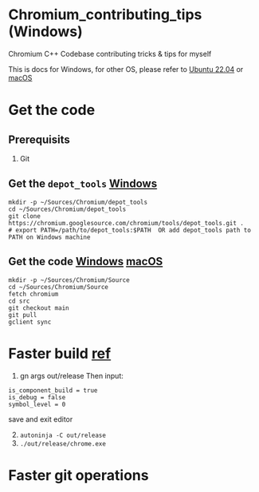 # Chromium_contributing_tips (Windows)
Chromium C++ Codebase contributing tricks &amp; tips for myself

This is docs for Windows, for other OS, please refer to [Ubuntu 22.04](README.md) or [macOS](macOS.md)


# Get the code
## Prerequisits
1. Git

## Get the `depot_tools` [Windows](https://chromium.googlesource.com/chromium/src/+/main/docs/windows_build_instructions.md#install) 
```console
mkdir -p ~/Sources/Chromium/depot_tools
cd ~/Sources/Chromium/depot_tools
git clone https://chromium.googlesource.com/chromium/tools/depot_tools.git .
# export PATH=/path/to/depot_tools:$PATH  OR add depot_tools path to PATH on Windows machine
```

## Get the code [Windows](https://chromium.googlesource.com/chromium/src/+/main/docs/windows_build_instructions.md#get-the-code) [macOS](https://chromium.googlesource.com/chromium/src/+/main/docs/mac_build_instructions.md#get-the-code)
```console
mkdir -p ~/Sources/Chromium/Source
cd ~/Sources/Chromium/Source
fetch chromium
cd src
git checkout main
git pull
gclient sync
```

# Faster build [ref](https://chromium.googlesource.com/chromium/src/+/HEAD/docs/windows_build_instructions.md#faster-builds)
1. gn args out/release
Then input:
```gn
is_component_build = true
is_debug = false
symbol_level = 0
```
save and exit editor

2. `autoninja -C out/release`
3. `./out/release/chrome.exe`

# Faster git operations
